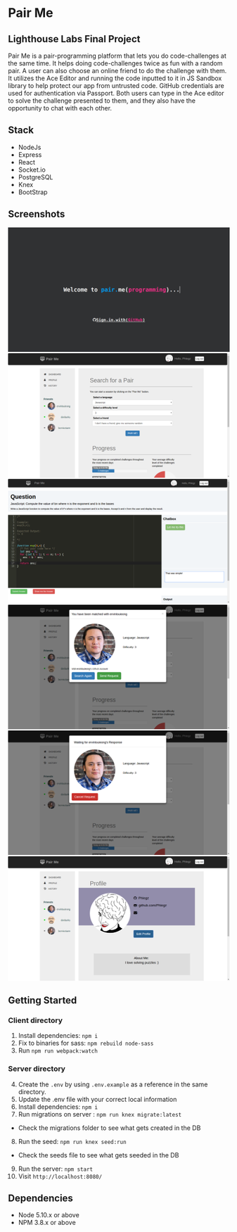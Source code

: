 # Pair Me
## Lighthouse Labs Final Project

Pair Me is a pair-programming platform that lets you do code-challenges at the same time. It helps doing code-challenges twice as fun with a random pair. A user can also choose an online friend to do the challenge with them. It utilizes the Ace Editor and running the code inputted to it in JS Sandbox library to help protect our app from untrusted code. GitHub credentials are used for authentication via Passport. Both users can type in the Ace editor to solve the challenge presented to them, and they also have the opportunity to chat with each other.

## Stack

- NodeJs
- Express
- React
- Socket.io
- PostgreSQL
- Knex
- BootStrap

## Screenshots

!["screenshot of the landing page"](https://github.com/Phlegz/pair.me/blob/master/client/styles/img/landing-page.png)
!["screenshot of the main page"](https://github.com/Phlegz/pair.me/blob/master/client/styles/img/main.png)
!["screenshot of the challenge page"](https://github.com/Phlegz/pair.me/blob/master/client/styles/img/challenge-page.png)
!["screenshot of the send request page"](https://github.com/Phlegz/pair.me/blob/master/client/styles/img/send-request.png)
!["screenshot of the cancel request page"](https://github.com/Phlegz/pair.me/blob/master/client/styles/img/cancel-request.png)
!["screenshot of the profile page](https://github.com/Phlegz/pair.me/blob/master/client/styles/img/profile.png)


## Getting Started

### Client directory
1. Install dependencies: `npm i`
2. Fix to binaries for sass: `npm rebuild node-sass`
3. Run `npm run webpack:watch`

### Server directory
4. Create the `.env` by using `.env.example` as a reference in the same directory.
5. Update the .env file with your correct local information
6. Install dependencies: `npm i`
7. Run migrations on server : `npm run knex migrate:latest`
  - Check the migrations folder to see what gets created in the DB
8. Run the seed: `npm run knex seed:run`
  - Check the seeds file to see what gets seeded in the DB
9. Run the server: `npm start`
10. Visit `http://localhost:8080/`


## Dependencies

- Node 5.10.x or above
- NPM 3.8.x or above
